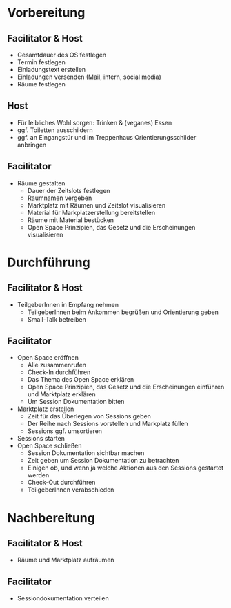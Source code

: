 # Vorbereitung
## Facilitator & Host
  - Gesamtdauer des OS festlegen
  - Termin festlegen
  - Einladungstext erstellen
  - Einladungen versenden (Mail, intern, social media)
  - Räume festlegen

## Host
  - Für leibliches Wohl sorgen: Trinken & (veganes) Essen
  - ggf. Toiletten ausschildern
  - ggf. an Eingangstür und im Treppenhaus Orientierungsschilder anbringen

## Facilitator
- Räume gestalten
  - Dauer der Zeitslots festlegen
  - Raumnamen vergeben
  - Marktplatz mit Räumen und Zeitslot visualisieren
  - Material für Markplatzerstellung bereitstellen
  - Räume mit Material bestücken
  - Open Space Prinzipien, das Gesetz und die Erscheinungen visualisieren
  

# Durchführung

## Facilitator & Host
- TeilgeberInnen in Empfang nehmen
  - TeilgeberInnen beim Ankommen begrüßen und Orientierung geben
  - Small-Talk betreiben

## Facilitator
- Open Space eröffnen
  - Alle zusammenrufen
  - Check-In durchführen
  - Das Thema des Open Space erklären
  - Open Space Prinzipien, das Gesetz und die Erscheinungen einführen und Marktplatz erklären
  - Um Session Dokumentation bitten
- Marktplatz erstellen
  - Zeit für das Überlegen von Sessions geben
  - Der Reihe nach Sessions vorstellen und Markplatz füllen
  - Sessions ggf. umsortieren
- Sessions starten
- Open Space schließen
  - Session Dokumentation sichtbar machen
  - Zeit geben um Session Dokumentation zu betrachten
  - Einigen ob, und wenn ja welche Aktionen aus den Sessions gestartet werden
  - Check-Out durchführen
  - TeilgeberInnen verabschieden

# Nachbereitung

## Facilitator & Host
- Räume und Marktplatz aufräumen

## Facilitator
- Sessiondokumentation verteilen
